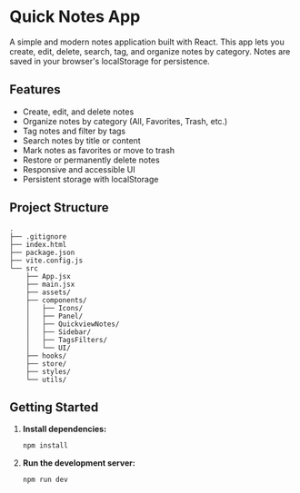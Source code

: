 # Quick Notes App

A simple and modern notes application built with React. This app lets you create, edit, delete, search, tag, and organize notes by category. Notes are saved in your browser's localStorage for persistence.

## Features

- Create, edit, and delete notes
- Organize notes by category (All, Favorites, Trash, etc.)
- Tag notes and filter by tags
- Search notes by title or content
- Mark notes as favorites or move to trash
- Restore or permanently delete notes
- Responsive and accessible UI
- Persistent storage with localStorage

## Project Structure
```
.
├── .gitignore
├── index.html
├── package.json
├── vite.config.js
└── src
    ├── App.jsx
    ├── main.jsx
    ├── assets/
    ├── components/
    │   ├── Icons/
    │   ├── Panel/
    │   ├── QuickviewNotes/
    │   ├── Sidebar/
    │   ├── TagsFilters/
    │   └── UI/
    ├── hooks/
    ├── store/
    ├── styles/
    └── utils/
```

## Getting Started

1. **Install dependencies:**
    ```bash
    npm install
    ```

2. **Run the development server:**
    ```bash
    npm run dev
    ```